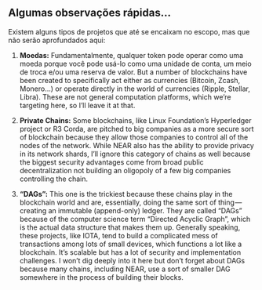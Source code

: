 ## Algumas observações rápidas…

Existem alguns tipos de projetos que até se encaixam no escopo, mas que não serão aprofundados aqui:

1. **Moedas:** Fundamentalmente, qualquer token pode operar como uma moeda porque você pode usá-lo como uma unidade de conta, um meio de troca e/ou uma reserva de valor. But a number of blockchains have been created to specifically act either as currencies (Bitcoin, Zcash, Monero…) or operate directly in the world of currencies (Ripple, Stellar, Libra). These are not general computation platforms, which we’re targeting here, so I’ll leave it at that.

2. **Private Chains:** Some blockchains, like Linux Foundation’s Hyperledger project or R3 Corda, are pitched to big companies as a more secure sort of blockchain because they allow those companies to control all of the nodes of the network. While NEAR also has the ability to provide privacy in its network shards, I’ll ignore this category of chains as well because the biggest security advantages come from broad public decentralization not building an oligopoly of a few big companies controlling the chain.

3. **“DAGs”:** This one is the trickiest because these chains play in the blockchain world and are, essentially, doing the same sort of thing — creating an immutable (append-only) ledger. They are called “DAGs” because of the computer science term “Directed Acyclic Graph”, which is the actual data structure that makes them up. Generally speaking, these projects, like IOTA, tend to build a complicated mess of transactions among lots of small devices, which functions a lot like a blockchain. It’s scalable but has a lot of security and implementation challenges. I won’t dig deeply into it here but don’t forget about DAGs because many chains, including NEAR, use a sort of smaller DAG somewhere in the process of building their blocks.
